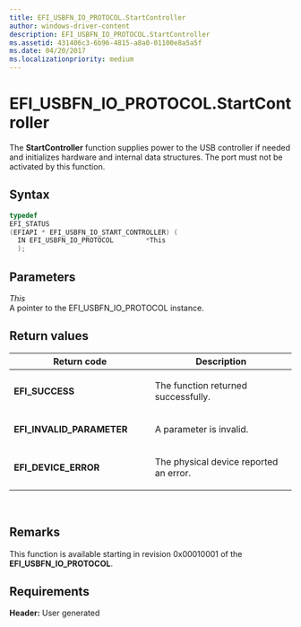 ```yaml
---
title: EFI_USBFN_IO_PROTOCOL.StartController
author: windows-driver-content
description: EFI_USBFN_IO_PROTOCOL.StartController
ms.assetid: 431406c3-6b96-4815-a8a0-01100e8a5a5f
ms.date: 04/20/2017
ms.localizationpriority: medium
---
```


# EFI\_USBFN\_IO\_PROTOCOL.StartController


The **StartController** function supplies power to the USB controller if needed and initializes hardware and internal data structures. The port must not be activated by this function.

## Syntax


```cpp
typedef
EFI_STATUS
(EFIAPI * EFI_USBFN_IO_START_CONTROLLER) (
  IN EFI_USBFN_IO_PROTOCOL        *This
  );
```

## Parameters


<a href="" id="this"></a>*This*  
A pointer to the EFI\_USBFN\_IO\_PROTOCOL instance.

## Return values


<table>
<colgroup>
<col width="50%" />
<col width="50%" />
</colgroup>
<thead>
<tr class="header">
<th>Return code</th>
<th>Description</th>
</tr>
</thead>
<tbody>
<tr class="odd">
<td><p><strong>EFI_SUCCESS</strong></p></td>
<td><p>The function returned successfully.</p></td>
</tr>
<tr class="even">
<td><p><strong>EFI_INVALID_PARAMETER</strong></p></td>
<td><p>A parameter is invalid.</p></td>
</tr>
<tr class="odd">
<td><p><strong>EFI_DEVICE_ERROR</strong></p></td>
<td><p>The physical device reported an error.</p></td>
</tr>
</tbody>
</table>

 

## Remarks


This function is available starting in revision 0x00010001 of the **EFI\_USBFN\_IO\_PROTOCOL**.

## Requirements


**Header:** User generated

 

 




